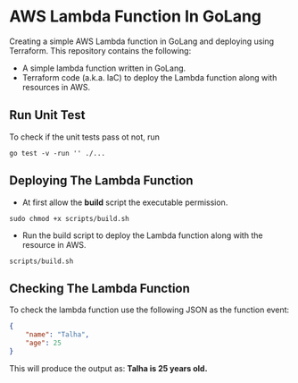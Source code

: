 # AWS Lambda Function In GoLang
Creating a simple AWS Lambda function in GoLang and deploying using Terraform. 
This repository contains the following:
- A simple lambda function written in GoLang.
- Terraform code (a.k.a. IaC) to deploy the Lambda function along with resources in AWS.


## Run Unit Test
To check if the unit tests pass ot not, run
```shell script
go test -v -run '' ./...
```


## Deploying The Lambda Function
- At first allow the **build** script the executable permission.
```shell script
sudo chmod +x scripts/build.sh
```
- Run the build script to deploy the Lambda function along with the resource in AWS.
```shell script
scripts/build.sh
```


## Checking The Lambda Function
To check the lambda function use the following JSON as the function event:
``` json
{
    "name": "Talha",
    "age": 25
}
```
This will produce the output as: **Talha is 25 years old.**
